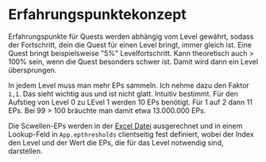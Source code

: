 # Erfahrungspunktekonzept

Erfahrungspunkte für Quests werden abhängig vom Level gewährt, sodass der Fortschritt, dein die Quest für einen Level bringt, immer gleich ist. Eine Quest bringt beispielsweise "5%" Levelfortschritt. Kann theoretisch auch > 100% sein, wenn die Quest besonders schwer ist. Damit wird dann ein Level übersprungen.

In jedem Level muss man mehr EPs sammeln. Ich nehme dazu den Faktor `1,1`. Das sieht wichtig aus und ist nicht glatt. Intuitiv bestimmt. Für den Aufstieg von Level 0 zu LEvel 1 werden 10 EPs benötigt. Für 1 auf 2 dann 11 EPs. Bei 99 > 100 bräuchte man damit etwa 13.000.000 EPs.

Die Scwellen-EPs werden in der [Excel Datei](epcalculator.xlsx) ausgerechnet und in einem Lookup-Feld in `App.epthresholds` clientseitig fest definiert, wobei der Index den Level und der Wert die EPs, die für das Level notwendig sind, darstellen.